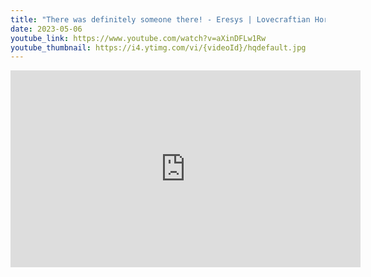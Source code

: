 ```yaml
---
title: "There was definitely someone there! - Eresys | Lovecraftian Horror game"
date: 2023-05-06
youtube_link: https://www.youtube.com/watch?v=aXinDFLw1Rw
youtube_thumbnail: https://i4.ytimg.com/vi/{videoId}/hqdefault.jpg
---
```

<iframe width="560" height="315" src="https://www.youtube.com/embed/aXinDFLw1Rw" title="There was definitely someone there! - Eresys | Lovecraftian Horror game" frameborder="0" allow="accelerometer; autoplay; clipboard-write; encrypted-media; gyroscope; picture-in-picture; web-share" allowfullscreen></iframe>
